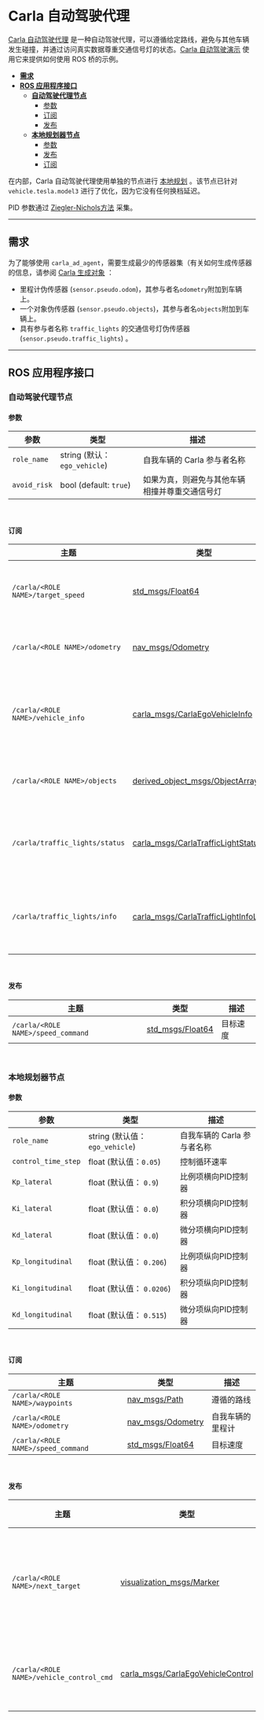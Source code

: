 # Carla 自动驾驶代理

[Carla 自动驾驶代理](https://github.com/carla-simulator/ros-bridge/tree/master/carla_ad_agent) 是一种自动驾驶代理，可以遵循给定路线，避免与其他车辆发生碰撞，并通过访问真实数据尊重交通信号灯的状态。[Carla 自动驾驶演示](carla_ad_demo.md) 使用它来提供如何使用 ROS 桥的示例。 

- [__需求__](#requirements)
- [__ROS 应用程序接口__](#ros-api)
    - [__自动驾驶代理节点__](#ad-agent-node)
        - [参数](#parameters)
        - [订阅](#subscriptions)
        - [发布](#publications)
    - [__本地规划器节点__](#local-planner-node)
        - [参数](#parameters)
        - [发布](#subscriptions)
        - [订阅](#publications)

在内部，Carla 自动驾驶代理使用单独的节点进行 [本地规划](https://github.com/carla-simulator/ros-bridge/blob/ros2/carla_ad_agent/src/carla_ad_agent/local_planner.py) 。该节点已针对 `vehicle.tesla.model3` 进行了优化，因为它没有任何换档延迟。

PID 参数通过 [Ziegler-Nichols方法](https://en.wikipedia.org/wiki/Ziegler%E2%80%93Nichols_method) 采集。

---

## 需求 <span id="requirements"></span>

为了能够使用 `carla_ad_agent`，需要生成最少的传感器集（有关如何生成传感器的信息，请参阅 [Carla 生成对象](carla_spawn_objects.md) ：

- 里程计伪传感器 (`sensor.pseudo.odom`)，其参与者名`odometry`附加到车辆上。 
- 一个对象伪传感器 (`sensor.pseudo.objects`)，其参与者名`objects`附加到车辆上。
- 具有参与者名称 `traffic_lights` 的交通信号灯伪传感器 (`sensor.pseudo.traffic_lights`) 。

---

## ROS 应用程序接口  <span id="ros-api"></span>

### 自动驾驶代理节点 <span id="ad-agent-node"></span>

#### 参数 <span id="parameters"></span>

| 参数           | 类型                          | 描述                                                                                              |
|--------------|-----------------------------|-------------------------------------------------------------------------------------------------|
| `role_name`  | string (默认：`ego_vehicle`) | 自我车辆的 Carla 参与者名称                                                                                |
| `avoid_risk` | bool (default: `true`)      | 如果为真，则避免与其他车辆相撞并尊重交通信号灯  |

<br>

#### 订阅 <span id="subscriptions"></span>

| 主题                                | 类型                                                                                                                   | 描述                                          |
|-----------------------------------|----------------------------------------------------------------------------------------------------------------------|---------------------------------------------|
| `/carla/<ROLE NAME>/target_speed` | [std_msgs/Float64](https://docs.ros.org/en/api/std_msgs/html/msg/Float64.html)                                       | 自我车辆的目标速度                                   |
| `/carla/<ROLE NAME>/odometry`     | [nav_msgs/Odometry](https://docs.ros.org/en/api/nav_msgs/html/msg/Odometry.html)                                     | 自我车辆的里程计                                    |
| `/carla/<ROLE NAME>/vehicle_info` | [carla_msgs/CarlaEgoVehicleInfo](ros_msgs.md#carlaegovehicleinfomsg)                                                 | 识别自我车辆的 Carla 参与者 id                        |
| `/carla/<ROLE NAME>/objects`      | [derived_object_msgs/ObjectArray](https://docs.ros.org/en/melodic/api/derived_object_msgs/html/msg/ObjectArray.html) | 其他参与者的信息   |
| `/carla/traffic_lights/status`    | [carla_msgs/CarlaTrafficLightStatusList](ros_msgs.md#carlatrafficlightstatuslistmsg)                                 | 获取交通信号灯的当前状态 |
| `/carla/traffic_lights/info`      | [carla_msgs/CarlaTrafficLightInfoList](ros_msgs.md#carlatrafficlightinfolistmsg)                                     | 获取有关交通信号灯的信息               |

<br>

#### 发布 <span id="publications"></span>

| 主题                                 | 类型                                                                             | 描述           |
|------------------------------------|--------------------------------------------------------------------------------|--------------|
| `/carla/<ROLE NAME>/speed_command` | [std_msgs/Float64](https://docs.ros.org/en/api/std_msgs/html/msg/Float64.html) | 目标速度 |

<br>

### 本地规划器节点 <span id="local-planner-node"></span>

#### 参数 <span id="parameters"></span>

| 参数                  | 类型                          | 描述                                            |
|---------------------|-----------------------------|-----------------------------------------------|
| `role_name`         | string (默认值：`ego_vehicle`) | 自我车辆的 Carla 参与者名称                              |
| `control_time_step` | float (默认值：`0.05`)     | 控制循环速率                             |
| `Kp_lateral`        | float (默认值： `0.9`)       | 比例项横向PID控制器      |
| `Ki_lateral`        | float (默认值： `0.0`)       | 积分项横向PID控制器          |
| `Kd_lateral`        | float (默认值： `0.0`)       | 微分项横向PID控制器        |
| `Kp_longitudinal`   | float (默认值： `0.206`)     | 比例项纵向PID控制器 |
| `Ki_longitudinal`   | float (默认值： `0.0206`)    | 积分项纵向PID控制器     |
| `Kd_longitudinal`   | float (默认值： `0.515`)     | 微分项纵向PID控制器   |

<br>

#### 订阅 <span id="subscriptions"></span>

| 主题                                 | 类型                                                                               | 描述                          |
|------------------------------------|----------------------------------------------------------------------------------|-----------------------------|
| `/carla/<ROLE NAME>/waypoints`     | [nav_msgs/Path](https://docs.ros.org/en/api/nav_msgs/html/msg/Path.html)         | 遵循的路线             |
| `/carla/<ROLE NAME>/odometry`      | [nav_msgs/Odometry](https://docs.ros.org/en/api/nav_msgs/html/msg/Odometry.html) | 自我车辆的里程计 |
| `/carla/<ROLE NAME>/speed_command` | [std_msgs/Float64](https://docs.ros.org/en/api/std_msgs/html/msg/Float64.html)   | 目标速度                |

<br>

#### 发布 <span id="publications"></span>

| 主题                                       | 类型 | 描述 |
|------------------------------------------|------|-------------|
| `/carla/<ROLE NAME>/next_target`         | [visualization_msgs/Marker](http://docs.ros.org/en/api/visualization_msgs/html/msg/Marker.html) | 下一个目标姿势标记 |
| `/carla/<ROLE NAME>/vehicle_control_cmd` | [carla_msgs/CarlaEgoVehicleControl](ros_msgs.md#carlaegovehiclecontrolmsg) | 车辆控制指令 |

<br>
